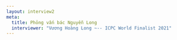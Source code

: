 ```yaml
---
layout: interview2
meta:
  title: Phỏng vấn bác Nguyễn Long
  interviewer: "Vương Hoàng Long ~-- ICPC World Finalist 2021"
---
```

